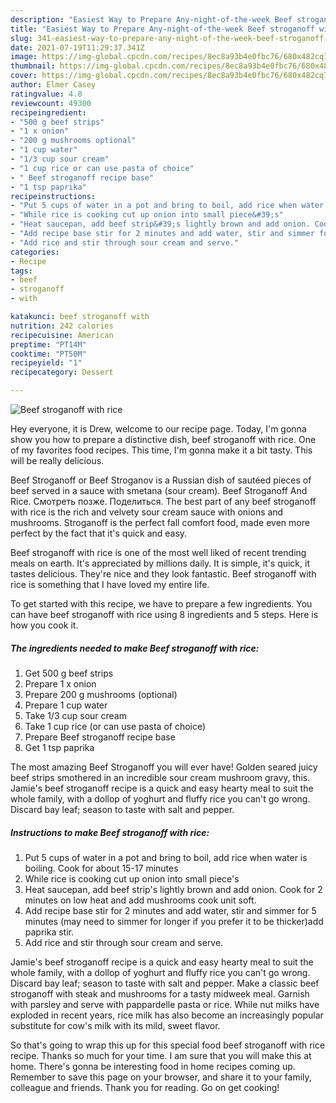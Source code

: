 ```yaml
---
description: "Easiest Way to Prepare Any-night-of-the-week Beef stroganoff with rice"
title: "Easiest Way to Prepare Any-night-of-the-week Beef stroganoff with rice"
slug: 341-easiest-way-to-prepare-any-night-of-the-week-beef-stroganoff-with-rice
date: 2021-07-19T11:29:37.341Z
image: https://img-global.cpcdn.com/recipes/8ec8a93b4e0fbc76/680x482cq70/beef-stroganoff-with-rice-recipe-main-photo.jpg
thumbnail: https://img-global.cpcdn.com/recipes/8ec8a93b4e0fbc76/680x482cq70/beef-stroganoff-with-rice-recipe-main-photo.jpg
cover: https://img-global.cpcdn.com/recipes/8ec8a93b4e0fbc76/680x482cq70/beef-stroganoff-with-rice-recipe-main-photo.jpg
author: Elmer Casey
ratingvalue: 4.8
reviewcount: 49300
recipeingredient:
- "500 g beef strips"
- "1 x onion"
- "200 g mushrooms optional"
- "1 cup water"
- "1/3 cup sour cream"
- "1 cup rice or can use pasta of choice"
- " Beef stroganoff recipe base"
- "1 tsp paprika"
recipeinstructions:
- "Put 5 cups of water in a pot and bring to boil, add rice when water is boiling. Cook for about 15-17 minutes"
- "While rice is cooking cut up onion into small piece&#39;s"
- "Heat saucepan, add beef strip&#39;s lightly brown and add onion. Cook for 2 minutes on low heat and add mushrooms cook unit soft."
- "Add recipe base stir for 2 minutes and add water, stir and simmer for 5 minutes (may need to simmer for longer if you prefer it to be thicker)add paprika stir."
- "Add rice and stir through sour cream and serve."
categories:
- Recipe
tags:
- beef
- stroganoff
- with

katakunci: beef stroganoff with 
nutrition: 242 calories
recipecuisine: American
preptime: "PT14M"
cooktime: "PT50M"
recipeyield: "1"
recipecategory: Dessert

---
```



![Beef stroganoff with rice](https://img-global.cpcdn.com/recipes/8ec8a93b4e0fbc76/680x482cq70/beef-stroganoff-with-rice-recipe-main-photo.jpg)

Hey everyone, it is Drew, welcome to our recipe page. Today, I'm gonna show you how to prepare a distinctive dish, beef stroganoff with rice. One of my favorites food recipes. This time, I'm gonna make it a bit tasty. This will be really delicious.

Beef Stroganoff or Beef Stroganov is a Russian dish of sautéed pieces of beef served in a sauce with smetana (sour cream). Beef Stroganoff And Rice. Смотреть позже. Поделиться. The best part of any beef stroganoff with rice is the rich and velvety sour cream sauce with onions and mushrooms. Stroganoff is the perfect fall comfort food, made even more perfect by the fact that it&#39;s quick and easy.

Beef stroganoff with rice is one of the most well liked of recent trending meals on earth. It's appreciated by millions daily. It is simple, it's quick, it tastes delicious. They're nice and they look fantastic. Beef stroganoff with rice is something that I have loved my entire life.


To get started with this recipe, we have to prepare a few ingredients. You can have beef stroganoff with rice using 8 ingredients and 5 steps. Here is how you cook it.

<!--inarticleads1-->

##### The ingredients needed to make Beef stroganoff with rice:

1. Get 500 g beef strips
1. Prepare 1 x onion
1. Prepare 200 g mushrooms (optional)
1. Prepare 1 cup water
1. Take 1/3 cup sour cream
1. Take 1 cup rice (or can use pasta of choice)
1. Prepare  Beef stroganoff recipe base
1. Get 1 tsp paprika


The most amazing Beef Stroganoff you will ever have! Golden seared juicy beef strips smothered in an incredible sour cream mushroom gravy, this. Jamie&#39;s beef stroganoff recipe is a quick and easy hearty meal to suit the whole family, with a dollop of yoghurt and fluffy rice you can&#39;t go wrong. Discard bay leaf; season to taste with salt and pepper. 

<!--inarticleads2-->

##### Instructions to make Beef stroganoff with rice:

1. Put 5 cups of water in a pot and bring to boil, add rice when water is boiling. Cook for about 15-17 minutes
1. While rice is cooking cut up onion into small piece&#39;s
1. Heat saucepan, add beef strip&#39;s lightly brown and add onion. Cook for 2 minutes on low heat and add mushrooms cook unit soft.
1. Add recipe base stir for 2 minutes and add water, stir and simmer for 5 minutes (may need to simmer for longer if you prefer it to be thicker)add paprika stir.
1. Add rice and stir through sour cream and serve.


Jamie&#39;s beef stroganoff recipe is a quick and easy hearty meal to suit the whole family, with a dollop of yoghurt and fluffy rice you can&#39;t go wrong. Discard bay leaf; season to taste with salt and pepper. Make a classic beef stroganoff with steak and mushrooms for a tasty midweek meal. Garnish with parsley and serve with pappardelle pasta or rice. While nut milks have exploded in recent years, rice milk has also become an increasingly popular substitute for cow&#39;s milk with its mild, sweet flavor. 

So that's going to wrap this up for this special food beef stroganoff with rice recipe. Thanks so much for your time. I am sure that you will make this at home. There's gonna be interesting food in home recipes coming up. Remember to save this page on your browser, and share it to your family, colleague and friends. Thank you for reading. Go on get cooking!
